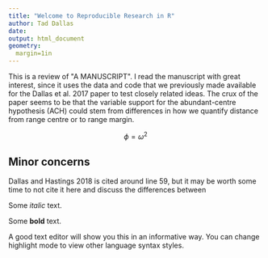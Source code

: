 ```yaml
---
title: "Welcome to Reproducible Research in R"
author: Tad Dallas
date: 
output: html_document
geometry: 
  margin=1in
---
```



This is a review of "A MANUSCRIPT". I read the manuscript with great interest, since it uses the data and code that we previously made available for the Dallas et al. 2017 paper to test closely related ideas. The crux of the paper seems to be that the variable support for the abundant-centre hypothesis (ACH) could stem from differences in how we quantify distance from range centre or to range margin. 

$$ \phi = \omega ^{2}$$



## Minor concerns

Dallas and Hastings 2018 is cited around line 59, but it may be worth some time to not cite it here and discuss the differences between 


Some _italic_ text.

Some **bold** text. 

A good text editor will show you this in an informative way. You can change highlight mode to view other language syntax styles.










